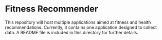 # Fitness Recommender

This repository will host multiple applications aimed at fitness and health recommendations. Currently, it contains one application designed to collect data. A README file is included in this directory for further details.